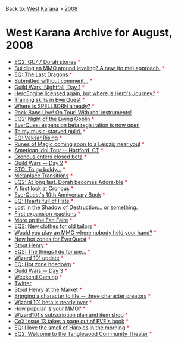Back to: [West Karana](/posts/westkarana.md) > [2008](/posts/2008/westkarana.md)
# West Karana Archive for August, 2008

* [EQ2: GU47 Dorah stories](1764.md) <span style="color:red;">*</span>
* [Building an MMO around leveling? A new (to me) approach.](1770.md) <span style="color:red;">*</span>
* [EQ: The Last Dragons](1771.md) <span style="color:red;">*</span>
* [Submitted without comment...](1774.md) <span style="color:red;">*</span>
* [Guild Wars: Nightfall, Day 1](1776.md) <span style="color:red;">*</span>
* [HeroEngine licensed again, but where is Hero's Journey?](1780.md) <span style="color:red;">*</span>
* [Training skills in EverQuest](1781.md) <span style="color:red;">*</span>
* [Where is SPELLBORN already?](1783.md) <span style="color:red;">*</span>
* [Rock Band Live! On Tour! With real instruments!](1784.md) <span style="color:red;"></span>
* [EQ2: Night of the Living Goblin](1785.md) <span style="color:red;">*</span>
* [EverQuest expansion beta registration is now open](1789.md) <span style="color:red;"></span>
* [To my music-starved guild.](1790.md) <span style="color:red;">*</span>
* [EQ: Veksar Rising](1791.md) <span style="color:red;">*</span>
* [Runes of Magic coming soon to a Leipzig near you!](1796.md) <span style="color:red;">*</span>
* [American Idol Tour -- Hartford, CT](1798.md) <span style="color:red;">*</span>
* [Cronous enters closed beta](1802.md) <span style="color:red;">*</span>
* [Guild Wars -- Day 2](1804.md) <span style="color:red;">*</span>
* [STO: To go boldy...](1808.md) <span style="color:red;">*</span>
* [Metaplace Transitions](1811.md) <span style="color:red;">*</span>
* [EQ2: At long last, Dorah becomes Adora-ble](1814.md) <span style="color:red;">*</span>
* [A first look at Cronous](1816.md) <span style="color:red;">*</span>
* [EverQuest's 10th Anniversary Book](1821.md) <span style="color:red;">*</span>
* [EQ: Hearts full of Hate](1823.md) <span style="color:red;">*</span>
* [Lost in the Shadow of Destruction... or something.](1826.md) <span style="color:red;"></span>
* [First expansion reactions](1828.md) <span style="color:red;">*</span>
* [More on the Fan Faire](1831.md) <span style="color:red;">*</span>
* [EQ2: New clothes for old tailors](1833.md) <span style="color:red;">*</span>
* [Would you play an MMO where nobody held your hand?](1835.md) <span style="color:red;">*</span>
* [New hot zones for EverQuest](1836.md) <span style="color:red;">*</span>
* [Stout Henry](1837.md) <span style="color:red;">*</span>
* [EQ2: The things I do for pie...](1839.md) <span style="color:red;">*</span>
* [Wizard 101 update](1843.md) <span style="color:red;">*</span>
* [EQ: Hot zone hoedown](1845.md) <span style="color:red;">*</span>
* [Guild Wars -- Day 3](1848.md) <span style="color:red;">*</span>
* [Weekend Gaming](1857.md) <span style="color:red;">*</span>
* [Twitter](1862.md) <span style="color:red;"></span>
* [Stout Henry at the Market](1863.md) <span style="color:red;">*</span>
* [Bringing a character to life -- three character creators](1867.md) <span style="color:red;">*</span>
* [Wizard 101 beta is nearly over](1873.md) <span style="color:red;">*</span>
* [How popular is your MMO?](1875.md) <span style="color:red;">*</span>
* [Wizard101's subscription plan and item shop](1876.md) <span style="color:red;">*</span>
* [CoX Issue 13 takes a page out of EVE's book](1880.md) <span style="color:red;">*</span>
* [EQ: I love the smell of Harpies in the morning](1883.md) <span style="color:red;">*</span>
* [EQ2: Welcome to the Tanglewood Community Theater](1887.md) <span style="color:red;">*</span>
